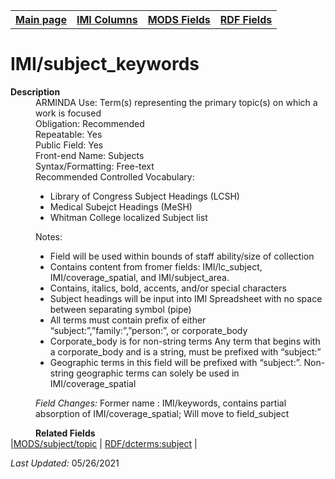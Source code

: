 <!DOCTYPE html>
<html>

<body>
<table style="width:100%">
  <tr>
    <th><a href="index.md">Main page</a></th>
	<th><a href="IMI.md">IMI Columns</a></th>
    <th><a href="MODS.md">MODS Fields</a></th>
    <th><a href="RDF.md">RDF Fields</a></th>
  </tr>
  <table>
<h1>IMI/subject_keywords</h1>
<dl>
  <dt><b>Description</b></dt>
  <dd>ARMINDA Use: Term(s) representing the primary topic(s) on which a work is focused</dd>
  <dd>Obligation: Recommended</dd>
  <dd>Repeatable: Yes</dd>
  <dd>Public Field: Yes</dd>
  <dd>Front-end Name: Subjects</dd>
  <dd>Syntax/Formatting: Free-text</dd>
  <dd>Recommended Controlled Vocabulary:
		<ul>
			<li>Library of Congress Subject Headings (LCSH)</li>
			<li>Medical Subejct Headings (MeSH)</li>
			<li>Whitman College localized Subject list</li>
		</ul>
  </dd>
  <dd>Notes: 
	<ul>
		<li>Field will be used within bounds of staff ability/size of collection</li>
		<li>Contains content from fromer fields: IMI/lc_subject, IMI/coverage_spatial, and IMI/subject_area.</li>
		<li>Contains, italics, bold, accents, and/or special characters</li>
		<li>Subject headings will be input into IMI Spreadsheet with no space between separating symbol (pipe)</li>
		<li>All terms must contain prefix of either “subject:”,”family:”,”person:”, or corporate_body</li>
		<li>Corporate_body is for non-string terms Any term that begins with a corporate_body and is a string, must be prefixed with “subject:”</li>
		<li>Geographic terms in this field will be prefixed with “subject:”. Non-string geographic terms can solely be used in IMI/coverage_spatial</li>
	</ul>
  </dd>
  <dd><i>Field Changes: </i>Former name : IMI/keywords, contains partial absorption of IMI/coverage_spatial; Will move to field_subject </dd>
</dl>
<dd><b>Related Fields</b></dd>
	|<a href="mods.subject.topic.md">MODS/subject/topic</a> | <a href="rdf.dcterms.subject.md">RDF/dcterms:subject</a> | 
<p><i>Last Updated: </i>05/26/2021</p>
</dl>
</body>
</html>